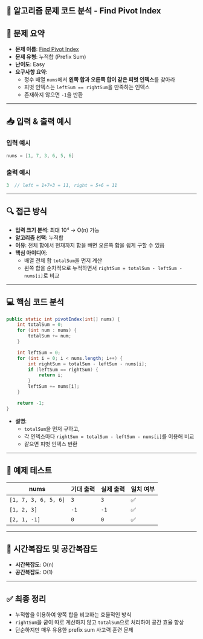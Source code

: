 ## 🧠 알고리즘 문제 코드 분석 - Find Pivot Index

## 📌 문제 요약
- **문제 이름**: [Find Pivot Index](https://leetcode.com/problems/find-pivot-index/description/)
- **문제 유형**: 누적합 (Prefix Sum)
- **난이도**: Easy
- **요구사항 요약**:
  - 정수 배열 `nums`에서 **왼쪽 합과 오른쪽 합이 같은 피벗 인덱스**를 찾아라
  - 피벗 인덱스는 `leftSum == rightSum`을 만족하는 인덱스
  - 존재하지 않으면 `-1`을 반환

---

## 📥 입력 & 출력 예시

### 입력 예시
```java
nums = [1, 7, 3, 6, 5, 6]
```

### 출력 예시
```java
3  // left = 1+7+3 = 11, right = 5+6 = 11
```

---

## 🔍 접근 방식

- **입력 크기 분석**: 최대 10⁴ → O(n) 가능
- **알고리즘 선택**: 누적합
- **이유**: 전체 합에서 현재까지 합을 빼면 오른쪽 합을 쉽게 구할 수 있음
- **핵심 아이디어**:
  - 배열 전체 합 `totalSum`을 먼저 계산
  - 왼쪽 합을 순차적으로 누적하면서 `rightSum = totalSum - leftSum - nums[i]`로 비교

---

## 💻 핵심 코드 분석

```java
public static int pivotIndex(int[] nums) {
    int totalSum = 0;
    for (int num : nums) {
        totalSum += num;
    }

    int leftSum = 0;
    for (int i = 0; i < nums.length; i++) {
        int rightSum = totalSum - leftSum - nums[i];
        if (leftSum == rightSum) {
            return i;
        }
        leftSum += nums[i];
    }

    return -1;
}
```

- **설명**:
  - `totalSum`을 먼저 구하고,
  - 각 인덱스마다 `rightSum = totalSum - leftSum - nums[i]`를 이용해 비교
  - 같으면 피벗 인덱스 반환

---

## 🧪 예제 테스트

| nums | 기대 출력 | 실제 출력 | 일치 여부 |
|------|-------------|--------------|------------|
| `[1, 7, 3, 6, 5, 6]` | `3` | `3` | ✅ |
| `[1, 2, 3]` | `-1` | `-1` | ✅ |
| `[2, 1, -1]` | `0` | `0` | ✅ |

---

## 📝 시간복잡도 및 공간복잡도

- **시간복잡도**: O(n)
- **공간복잡도**: O(1)

---

## ✅ 최종 정리

- 누적합을 이용하여 양쪽 합을 비교하는 효율적인 방식
- `rightSum`을 굳이 따로 계산하지 않고 `totalSum`으로 처리하여 공간 효율 향상
- 단순하지만 매우 유용한 prefix sum 사고력 훈련 문제